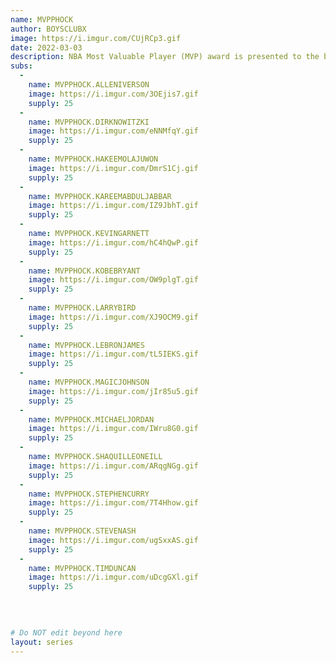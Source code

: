 ```yaml
---
name: MVPPHOCK
author: BOYSCLUBX
image: https://i.imgur.com/CUjRCp3.gif
date: 2022-03-03
description: NBA Most Valuable Player (MVP) award is presented to the best player of the NBA regular season. The MVPPHOCK grail holder will get 14 Sub Assets of NBA MVP player, after all grail sold/ distributed.
subs: 
  -
    name: MVPPHOCK.ALLENIVERSON
    image: https://i.imgur.com/3OEjis7.gif
    supply: 25
  -
    name: MVPPHOCK.DIRKNOWITZKI
    image: https://i.imgur.com/eNNMfqY.gif
    supply: 25
  -
    name: MVPPHOCK.HAKEEMOLAJUWON
    image: https://i.imgur.com/DmrS1Cj.gif
    supply: 25
  -
    name: MVPPHOCK.KAREEMABDULJABBAR
    image: https://i.imgur.com/IZ9JbhT.gif
    supply: 25
  -
    name: MVPPHOCK.KEVINGARNETT
    image: https://i.imgur.com/hC4hQwP.gif
    supply: 25
  -
    name: MVPPHOCK.KOBEBRYANT
    image: https://i.imgur.com/OW9plgT.gif
    supply: 25
  -
    name: MVPPHOCK.LARRYBIRD
    image: https://i.imgur.com/XJ9OCM9.gif
    supply: 25
  -
    name: MVPPHOCK.LEBRONJAMES
    image: https://i.imgur.com/tL5IEKS.gif
    supply: 25
  -
    name: MVPPHOCK.MAGICJOHNSON
    image: https://i.imgur.com/jIr85u5.gif
    supply: 25
  -
    name: MVPPHOCK.MICHAELJORDAN
    image: https://i.imgur.com/IWru8G0.gif
    supply: 25
  -
    name: MVPPHOCK.SHAQUILLEONEILL
    image: https://i.imgur.com/ARqgNGg.gif
    supply: 25
  -
    name: MVPPHOCK.STEPHENCURRY
    image: https://i.imgur.com/7T4Hhow.gif
    supply: 25
  -
    name: MVPPHOCK.STEVENASH
    image: https://i.imgur.com/ugSxxAS.gif
    supply: 25
  -
    name: MVPPHOCK.TIMDUNCAN
    image: https://i.imgur.com/uDcgGXl.gif
    supply: 25
  

  
     
# Do NOT edit beyond here
layout: series
---
```

